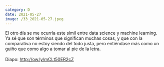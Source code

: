 ```yaml
--- 
category: D 
date: 2021-05-27 
image: /33_2021-05-27.jpeg 
--- 
```


El otro día se me ocurría este símil entre data science y machine learning. Ya sé que son términos que significan muchas cosas, y que con la comparativa no estoy siendo del todo justa, pero entiéndase más como un guiño que como algo a tomar al pie de la letra. <br><br>Diapo: http://ow.ly/mCLt50ER2cZ